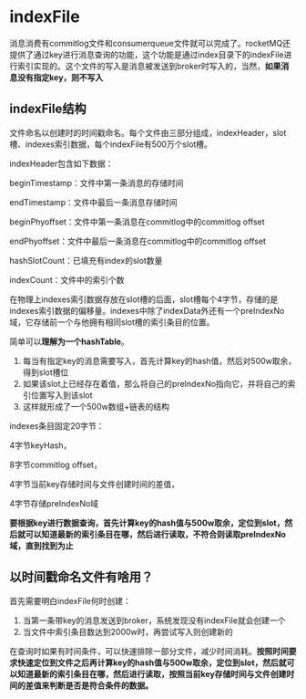 # indexFile

消息消费有commitlog文件和consumerqueue文件就可以完成了。rocketMQ还提供了通过key进行消息查询的功能，这个功能是通过index目录下的indexFile进行索引实现的。这个文件的写入是消息被发送到broker时写入的，当然，**如果消息没有指定key，则不写入**

## indexFile结构

文件命名以创建时的时间戳命名。每个文件由三部分组成，indexHeader，slot槽、indexes索引数据，每个indexFile有500万个slot槽。

indexHeader包含如下数据：

beginTimestamp：文件中第一条消息的存储时间

endTimestamp：文件中最后一条消息存储时间

beginPhyoffset：文件中第一条消息在commitlog中的commitlog offset

endPhyoffset：文件中最后一条消息在commitlog中的commitlog offset

hashSlotCount：已填充有index的slot数量

indexCount：文件中的索引个数

在物理上indexes索引数据存放在slot槽的后面，slot槽每个4字节，存储的是indexes索引数据的偏移量。indexes中除了indexData外还有一个preIndexNo域，它存储前一个与他拥有相同slot槽的索引条目的位置。

简单可以**理解为一个hashTable**。

1. 每当有指定key的消息需要写入，首先计算key的hash值，然后对500w取余，得到slot槽位
2. 如果该slot上已经存在着值，那么将自己的preIndexNo指向它，并将自己的索引位置写入到该slot
3. 这样就形成了一个500w数组+链表的结构

indexes条目固定20字节：

4字节keyHash，

8字节commitlog offset，

4字节当前key存储时间与文件创建时间的差值，

4字节存储preIndexNo域

**要根据key进行数据查询，首先计算key的hash值与500w取余，定位到slot，然后就可以知道最新的索引条目在哪，然后进行读取，不符合则读取preIndexNo域，直到找到为止**

## 以时间戳命名文件有啥用？

首先需要明白indexFile何时创建：

1. 当第一条带key的消息发送到broker，系统发现没有indexFile就会创建一个
2. 当文件中索引条目数达到2000w时，再尝试写入则创建新的

在查询时如果有时间条件，可以快速排除一部分文件，减少时间消耗。**按照时间要求快速定位到文件之后再计算key的hash值与500w取余，定位到slot，然后就可以知道最新的索引条目在哪，然后进行读取，按照当前key存储时间与文件创建时间的差值来判断是否是符合条件的数据。**